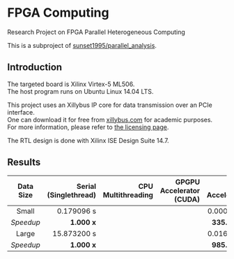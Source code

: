 # FPGA Computing #

Research Project on FPGA Parallel Heterogeneous Computing

This is a subproject of [sunset1995/parallel_analysis](https://github.com/sunset1995/parallel_analysis).

## Introduction ##

The targeted board is Xilinx Virtex-5 ML506.  
The host program runs on Ubuntu Linux 14.04 LTS.

This project uses an Xillybus IP core for data transmission over an PCIe interface.  
One can download it for free from [xillybus.com](http://xillybus.com/) for academic purposes.  
For more information, please refer to [the licensing page](http://xillybus.com/licensing).

The RTL design is done with Xilinx ISE Design Suite 14.7.

## Results ##

| Data Size | Serial (Singlethread) | CPU Multithreading | GPGPU Accelerator (CUDA) | FPGA Accelerator |
|:---------:|----------------------:|-------------------:|-------------------------:|-----------------:|
| Small     | 0.179096 s            |                    |                          | 0.000534 s       |
| _Speedup_ | **1.000 x**           |                    |                          | **335.386 x**    |
| Large     | 15.873200 s           |                    |                          | 0.016104 s       |
| _Speedup_ | **1.000 x**           |                    |                          | **985.668 x**    |
